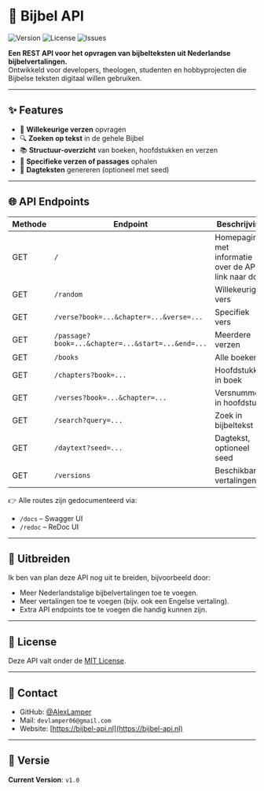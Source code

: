 # 📖 Bijbel API

<p>
  <img src="https://img.shields.io/badge/Version-v1.0-blue?style=for-the-badge" alt="Version" />
  <img src="https://img.shields.io/github/license/AlexLamper/bijbel-api?style=for-the-badge" alt="License" />
  <img src="https://img.shields.io/github/issues/AlexLamper/bijbel-api?style=for-the-badge" alt="Issues" />
</p>

**Een REST API voor het opvragen van bijbelteksten uit Nederlandse bijbelvertalingen.**  
Ontwikkeld voor developers, theologen, studenten en hobbyprojecten die Bijbelse teksten digitaal willen gebruiken.

---

## ✨ Features

- 🔀 **Willekeurige verzen** opvragen  
- 🔍 **Zoeken op tekst** in de gehele Bijbel  
- 📚 **Structuur-overzicht** van boeken, hoofdstukken en verzen  
- 📖 **Specifieke verzen of passages** ophalen  
- 📅 **Dagteksten** genereren (optioneel met seed)  

---

## 🌐 API Endpoints

| Methode | Endpoint | Beschrijving |
|--------|----------|--------------|
| GET | `/` | Homepagina met informatie over de API + link naar docs |
| GET | `/random` | Willekeurig vers |
| GET | `/verse?book=...&chapter=...&verse=...` | Specifiek vers |
| GET | `/passage?book=...&chapter=...&start=...&end=...` | Meerdere verzen |
| GET | `/books` | Alle boeken |
| GET | `/chapters?book=...` | Hoofdstukken in boek |
| GET | `/verses?book=...&chapter=...` | Versnummers in hoofdstuk |
| GET | `/search?query=...` | Zoek in bijbeltekst |
| GET | `/daytext?seed=...` | Dagtekst, optioneel seed |
| GET | `/versions` | Beschikbare vertalingen |

👉 Alle routes zijn gedocumenteerd via:
- `/docs` – Swagger UI
- `/redoc` – ReDoc UI

---

## 🧩 Uitbreiden

Ik ben van plan deze API nog uit te breiden, bijvoorbeeld door:
- Meer Nederlandstalige bijbelvertalingen toe te voegen.
- Meer vertalingen toe te voegen (bijv. ook een Engelse vertaling).
- Extra API endpoints toe te voegen die handig kunnen zijn.

---

## 📜 License

Deze API valt onder de [MIT License](LICENSE).

---

## 📎 Contact

- GitHub: [@AlexLamper](https://github.com/AlexLamper)
- Mail: `devlamper06@gmail.com`
- Website: [https://bijbel-api.nl](https://bijbel-api.nl)

---

## 📌 Versie

**Current Version**: `v1.0`
